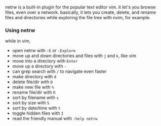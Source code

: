 netrw is a built-in plugin for the popular text editor vim. it let's you browse files, even over a network. basically,
it lets you create, delete, and rename files and directories while exploring the file tree with nvim, for example.

### Using netrw

while in vim,

- open netrw with `:E` or `:Explore`
- move up and down directories and files with `j` and `k`, like vim
- move into a directory with `Enter`
- move up a directory with `-`
- can grep search with `/` to navigate even faster
- make directory with `d`
- delete file/dir with `D`
- make new file with `%`
- rename file/dir with `R`
- sort by filename with `s`
- sort by size with `S`
- sort by date/time with `t`
- toggle hidden files with `I`
- read the friendly manual with `:help netrw`
